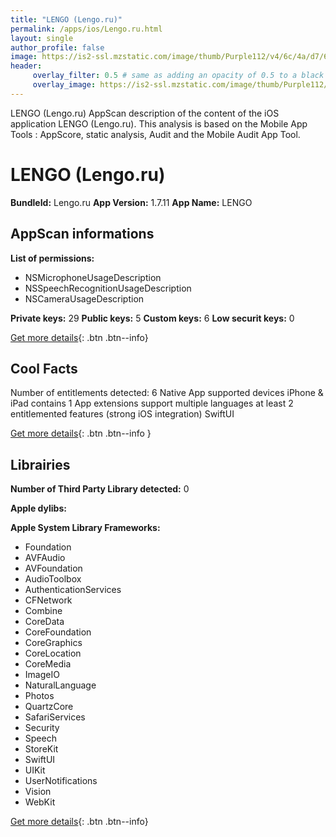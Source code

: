 ```yaml
---
title: "LENGO (Lengo.ru)"
permalink: /apps/ios/Lengo.ru.html
layout: single
author_profile: false
image: https://is2-ssl.mzstatic.com/image/thumb/Purple112/v4/6c/4a/d7/6c4ad79a-6887-4732-e0dd-baaff20565e7/AppIcon_ru-0-1x_U007emarketing-0-7-0-85-220.png/512x512bb.jpg
header: 
     overlay_filter: 0.5 # same as adding an opacity of 0.5 to a black background
     overlay_image: https://is2-ssl.mzstatic.com/image/thumb/Purple112/v4/6c/4a/d7/6c4ad79a-6887-4732-e0dd-baaff20565e7/AppIcon_ru-0-1x_U007emarketing-0-7-0-85-220.png/512x512bb.jpg
---
```

LENGO (Lengo.ru) AppScan description of the content of the iOS application LENGO (Lengo.ru). This analysis is based on the Mobile App Tools : AppScore, static analysis, Audit and the Mobile Audit App Tool.

# LENGO (Lengo.ru)

**BundleId:** Lengo.ru
**App Version:** 1.7.11
**App Name:** LENGO


## AppScan informations 

**List of permissions:** 
- NSMicrophoneUsageDescription
- NSSpeechRecognitionUsageDescription
- NSCameraUsageDescription
  
  
**Private keys:** 29
**Public keys:** 5
**Custom keys:** 6
**Low securit keys:** 0
  
[Get more details](/pricing.html){: .btn .btn--info}

## Cool Facts

Number of entitlements detected: 6
Native App
supported devices iPhone & iPad
contains 1 App extensions
support multiple languages
at least 2 entitlemented features (strong iOS integration)
SwiftUI
  
[Get more details](/pricing.html){: .btn .btn--info }

## Librairies 
**Number of Third Party Library detected:** 0


**Apple dylibs:**


**Apple System Library Frameworks:**
- Foundation
- AVFAudio
- AVFoundation
- AudioToolbox
- AuthenticationServices
- CFNetwork
- Combine
- CoreData
- CoreFoundation
- CoreGraphics
- CoreLocation
- CoreMedia
- ImageIO
- NaturalLanguage
- Photos
- QuartzCore
- SafariServices
- Security
- Speech
- StoreKit
- SwiftUI
- UIKit
- UserNotifications
- Vision
- WebKit


  
[Get more details](/pricing.html){: .btn .btn--info}

